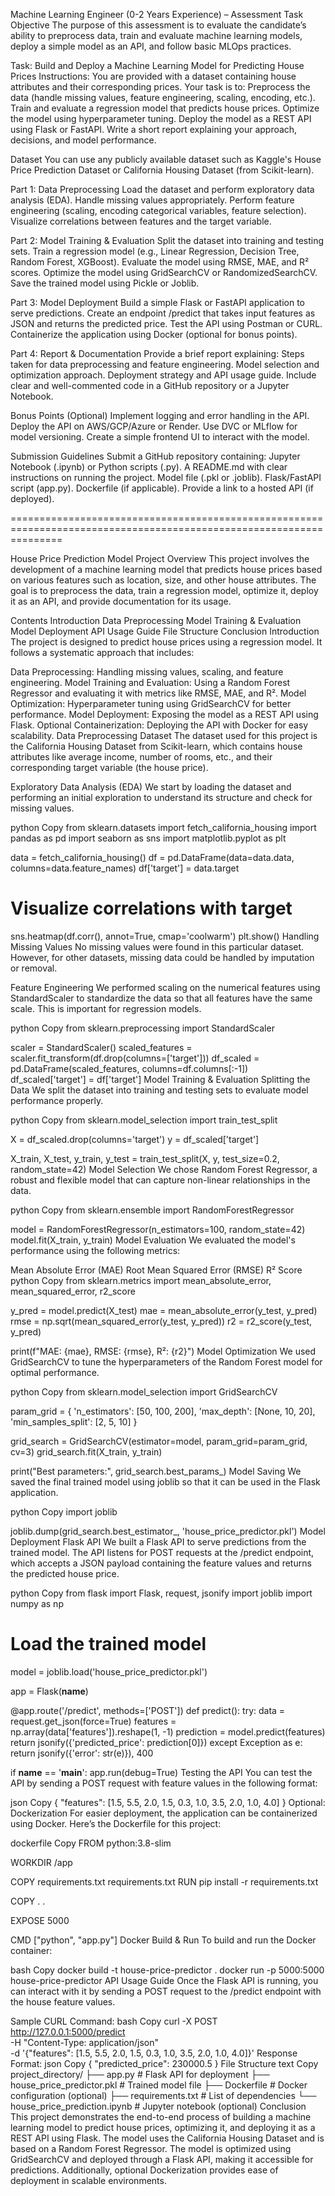 Machine Learning Engineer (0-2 Years Experience) – Assessment Task
Objective
The purpose of this assessment is to evaluate the candidate’s ability to preprocess data, train and evaluate machine learning models, deploy a simple model as an API, and follow basic MLOps practices.

Task: Build and Deploy a Machine Learning Model for Predicting House Prices
Instructions:
You are provided with a dataset containing house attributes and their corresponding prices. Your task is to:
Preprocess the data (handle missing values, feature engineering, scaling, encoding, etc.).
Train and evaluate a regression model that predicts house prices.
Optimize the model using hyperparameter tuning.
Deploy the model as a REST API using Flask or FastAPI.
Write a short report explaining your approach, decisions, and model performance.

Dataset
You can use any publicly available dataset such as Kaggle's House Price Prediction Dataset or California Housing Dataset (from Scikit-learn).

Part 1: Data Preprocessing
Load the dataset and perform exploratory data analysis (EDA).
Handle missing values appropriately.
Perform feature engineering (scaling, encoding categorical variables, feature selection).
Visualize correlations between features and the target variable.

Part 2: Model Training & Evaluation
Split the dataset into training and testing sets.
Train a regression model (e.g., Linear Regression, Decision Tree, Random Forest, XGBoost).
Evaluate the model using RMSE, MAE, and R² scores.
Optimize the model using GridSearchCV or RandomizedSearchCV.
Save the trained model using Pickle or Joblib.

Part 3: Model Deployment
Build a simple Flask or FastAPI application to serve predictions.
Create an endpoint /predict that takes input features as JSON and returns the predicted price.
Test the API using Postman or CURL.
Containerize the application using Docker (optional for bonus points).

Part 4: Report & Documentation
Provide a brief report explaining:
Steps taken for data preprocessing and feature engineering.
Model selection and optimization approach.
Deployment strategy and API usage guide.
Include clear and well-commented code in a GitHub repository or a Jupyter Notebook.

Bonus Points (Optional)
Implement logging and error handling in the API.
Deploy the API on AWS/GCP/Azure or Render.
Use DVC or MLflow for model versioning.
Create a simple frontend UI to interact with the model.

Submission Guidelines
Submit a GitHub repository containing:
Jupyter Notebook (.ipynb) or Python scripts (.py).
A README.md with clear instructions on running the project.
Model file (.pkl or .joblib).
Flask/FastAPI script (app.py).
Dockerfile (if applicable).
Provide a link to a hosted API (if deployed).



=====================================================================================================================

House Price Prediction Model
Project Overview
This project involves the development of a machine learning model that predicts house prices based on various features such as location, size, and other house attributes. The goal is to preprocess the data, train a regression model, optimize it, deploy it as an API, and provide documentation for its usage.

Contents
Introduction
Data Preprocessing
Model Training & Evaluation
Model Deployment
API Usage Guide
File Structure
Conclusion
Introduction
The project is designed to predict house prices using a regression model. It follows a systematic approach that includes:

Data Preprocessing: Handling missing values, scaling, and feature engineering.
Model Training and Evaluation: Using a Random Forest Regressor and evaluating it with metrics like RMSE, MAE, and R².
Model Optimization: Hyperparameter tuning using GridSearchCV for better performance.
Model Deployment: Exposing the model as a REST API using Flask.
Optional Containerization: Deploying the API with Docker for easy scalability.
Data Preprocessing
Dataset
The dataset used for this project is the California Housing Dataset from Scikit-learn, which contains house attributes like average income, number of rooms, etc., and their corresponding target variable (the house price).

Exploratory Data Analysis (EDA)
We start by loading the dataset and performing an initial exploration to understand its structure and check for missing values.

python
Copy
from sklearn.datasets import fetch_california_housing
import pandas as pd
import seaborn as sns
import matplotlib.pyplot as plt

data = fetch_california_housing()
df = pd.DataFrame(data=data.data, columns=data.feature_names)
df['target'] = data.target

# Visualize correlations with target
sns.heatmap(df.corr(), annot=True, cmap='coolwarm')
plt.show()
Handling Missing Values
No missing values were found in this particular dataset. However, for other datasets, missing data could be handled by imputation or removal.

Feature Engineering
We performed scaling on the numerical features using StandardScaler to standardize the data so that all features have the same scale. This is important for regression models.

python
Copy
from sklearn.preprocessing import StandardScaler

scaler = StandardScaler()
scaled_features = scaler.fit_transform(df.drop(columns=['target']))
df_scaled = pd.DataFrame(scaled_features, columns=df.columns[:-1])
df_scaled['target'] = df['target']
Model Training & Evaluation
Splitting the Data
We split the dataset into training and testing sets to evaluate model performance properly.

python
Copy
from sklearn.model_selection import train_test_split

X = df_scaled.drop(columns='target')
y = df_scaled['target']

X_train, X_test, y_train, y_test = train_test_split(X, y, test_size=0.2, random_state=42)
Model Selection
We chose Random Forest Regressor, a robust and flexible model that can capture non-linear relationships in the data.

python
Copy
from sklearn.ensemble import RandomForestRegressor

model = RandomForestRegressor(n_estimators=100, random_state=42)
model.fit(X_train, y_train)
Model Evaluation
We evaluated the model's performance using the following metrics:

Mean Absolute Error (MAE)
Root Mean Squared Error (RMSE)
R² Score
python
Copy
from sklearn.metrics import mean_absolute_error, mean_squared_error, r2_score

y_pred = model.predict(X_test)
mae = mean_absolute_error(y_test, y_pred)
rmse = np.sqrt(mean_squared_error(y_test, y_pred))
r2 = r2_score(y_test, y_pred)

print(f"MAE: {mae}, RMSE: {rmse}, R²: {r2}")
Model Optimization
We used GridSearchCV to tune the hyperparameters of the Random Forest model for optimal performance.

python
Copy
from sklearn.model_selection import GridSearchCV

param_grid = {
    'n_estimators': [50, 100, 200],
    'max_depth': [None, 10, 20],
    'min_samples_split': [2, 5, 10]
}

grid_search = GridSearchCV(estimator=model, param_grid=param_grid, cv=3)
grid_search.fit(X_train, y_train)

print("Best parameters:", grid_search.best_params_)
Model Saving
We saved the final trained model using joblib so that it can be used in the Flask application.

python
Copy
import joblib

joblib.dump(grid_search.best_estimator_, 'house_price_predictor.pkl')
Model Deployment
Flask API
We built a Flask API to serve predictions from the trained model. The API listens for POST requests at the /predict endpoint, which accepts a JSON payload containing the feature values and returns the predicted house price.

python
Copy
from flask import Flask, request, jsonify
import joblib
import numpy as np

# Load the trained model
model = joblib.load('house_price_predictor.pkl')

app = Flask(__name__)

@app.route('/predict', methods=['POST'])
def predict():
    try:
        data = request.get_json(force=True)
        features = np.array(data['features']).reshape(1, -1)
        prediction = model.predict(features)
        return jsonify({'predicted_price': prediction[0]})
    except Exception as e:
        return jsonify({'error': str(e)}), 400

if __name__ == '__main__':
    app.run(debug=True)
Testing the API
You can test the API by sending a POST request with feature values in the following format:

json
Copy
{
    "features": [1.5, 5.5, 2.0, 1.5, 0.3, 1.0, 3.5, 2.0, 1.0, 4.0]
}
Optional: Dockerization
For easier deployment, the application can be containerized using Docker. Here’s the Dockerfile for this project:

dockerfile
Copy
FROM python:3.8-slim

WORKDIR /app

COPY requirements.txt requirements.txt
RUN pip install -r requirements.txt

COPY . .

EXPOSE 5000

CMD ["python", "app.py"]
Docker Build & Run
To build and run the Docker container:

bash
Copy
docker build -t house-price-predictor .
docker run -p 5000:5000 house-price-predictor
API Usage Guide
Once the Flask API is running, you can interact with it by sending a POST request to the /predict endpoint with the house feature values.

Sample CURL Command:
bash
Copy
curl -X POST http://127.0.0.1:5000/predict \
     -H "Content-Type: application/json" \
     -d '{"features": [1.5, 5.5, 2.0, 1.5, 0.3, 1.0, 3.5, 2.0, 1.0, 4.0]}'
Response Format:
json
Copy
{
    "predicted_price": 230000.5
}
File Structure
text
Copy
project_directory/
├── app.py                   # Flask API for deployment
├── house_price_predictor.pkl # Trained model file
├── Dockerfile               # Docker configuration (optional)
├── requirements.txt         # List of dependencies
└── house_price_prediction.ipynb  # Jupyter notebook (optional)
Conclusion
This project demonstrates the end-to-end process of building a machine learning model to predict house prices, optimizing it, and deploying it as a REST API using Flask. The model uses the California Housing Dataset and is based on a Random Forest Regressor. The model is optimized using GridSearchCV and deployed through a Flask API, making it accessible for predictions. Additionally, optional Dockerization provides ease of deployment in scalable environments.
